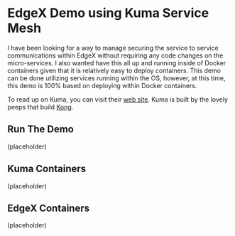 # EdgeX Demo using Kuma Service Mesh
I have been looking for a way to manage securing the service to service communications within EdgeX without requiring any code changes on the micro-services. I also wanted have this all up and running inside of Docker containers given that it is relatively easy to deploy containers. This demo can be done utilizing services running within the OS, however, at this time, this demo is 100% based on deploying within Docker containers.

To read up on Kuma, you can visit their [web site](https://kuma.io/). Kuma is built by the lovely peeps that build [Kong](https://konghq.com/kong/).

## Run The Demo
(placeholder)

## Kuma Containers
(placeholder)

## EdgeX Containers
(placeholder)

